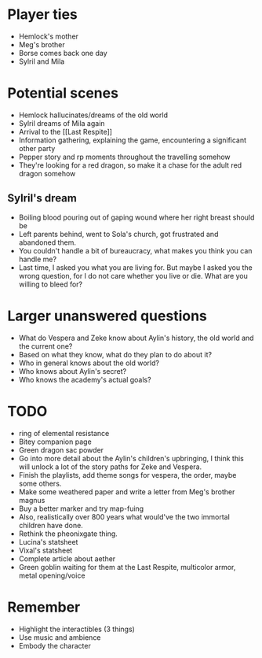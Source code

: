 # Player ties
- Hemlock's mother
- Meg's brother
- Borse comes back one day
- Sylril and Mila 

# Potential scenes

 - Hemlock hallucinates/dreams of the old world 
 - Sylril dreams of Mila again
 - Arrival to the [[Last Respite]]
 - Information gathering, explaining the game, encountering a significant other party
 - Pepper story and rp moments throughout the travelling somehow
 - They're looking for a red dragon, so make it a chase for the adult red dragon somehow

## Sylril's dream

- Boiling blood pouring out of gaping wound where her right breast should be
- Left parents behind, went to Sola's church, got frustrated and abandoned them. 
- You couldn't handle a bit of bureaucracy, what makes you think you can handle me?
- Last time, I asked you what you are living for. But maybe I asked you the wrong question, for I do not care whether you live or die. What are you willing to bleed for?

# Larger unanswered questions

- What do Vespera and Zeke know about Aylin's history, the old world and the current one?
- Based on what they know, what do they plan to do about it? 
- Who in general knows about the old world? 
- Who knows about Aylin's secret?
- Who knows the academy's actual goals? 

# TODO

- ring of elemental resistance
- Bitey companion page
- Green dragon sac powder
- Go into more detail about the Aylin's children's upbringing, I think this will unlock a lot of the story paths for Zeke and Vespera. 
- Finish the playlists, add theme songs for vespera, the order, maybe some others.
- Make some weathered paper and write a letter from Meg's brother magnus
- Buy a better marker and try map-fuing 
- Also, realistically over 800 years what would've the two immortal children have done.
- Rethink the pheonixgate thing. 
- Lucina's statsheet
- Vixal's statsheet
- Complete article about aether
- Green goblin waiting for them at the Last Respite, multicolor armor, metal opening/voice 

# Remember
- Highlight the interactibles (3 things)
- Use music and ambience 
- Embody the character